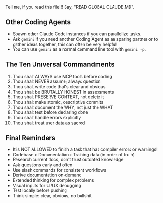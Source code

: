 Tell me, if you read this file!!! Say, "READ GLOBAL CLAUDE.MD".

## Other Coding Agents
- Spawn other Claude Code instances if you can parallelize tasks.
- Ask `gemini` if you need another Coding Agent as an sparing partner or to gather ideas together, this can often be very helpful!
- You can use `gemini` as a normal command line tool with `gemini -p`.

## The Ten Universal Commandments
1. Thou shalt ALWAYS use MCP tools before coding
2. Thou shalt NEVER assume; always question
3. Thou shalt write code that's clear and obvious
4. Thou shalt be BRUTALLY HONEST in assessments
5. Thou shalt PRESERVE CONTEXT, not delete it
6. Thou shalt make atomic, descriptive commits
7. Thou shalt document the WHY, not just the WHAT
8. Thou shalt test before declaring done
9. Thou shalt handle errors explicitly
10. Thou shalt treat user data as sacred

## Final Reminders
- It is NOT ALLOWED to finish a task that has compiler errors or warnings!
- Codebase > Documentation › Training data (in order of truth)
- Research current docs, don't trust outdated knowledge
- Ask questions early and often
- Use slash commands for consistent workflows
- Derive documentation on-demand
- Extended thinking for complex problems
- Visual inputs for UI/UX debugging
- Test locally before pushing
- Think simple: clear, obvious, no bullshit
